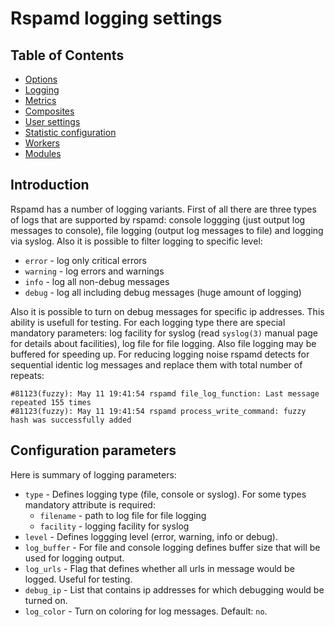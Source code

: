 # Rspamd logging settings

## Table of Contents

* [Options](options.md)
* [Logging](logging.md)
* [Metrics](metrics.md)
* [Composites](composites.md)
* [User settings](settings.md)
* [Statistic configuration](statistic.md)
* [Workers](../workers/index.md)
* [Modules](../modules/index.md)

## Introduction
Rspamd has a number of logging variants. First of all there are three types of logs that are supported by rspamd: console loggging (just output log messages to console), file logging (output log messages to file) and logging via syslog. Also it is possible to filter logging to specific level:

* `error` - log only critical errors
* `warning` - log errors and warnings
* `info` - log all non-debug messages
* `debug` - log all including debug messages (huge amount of logging) 

Also it is possible to turn on debug messages for specific ip addresses. This ability is usefull for testing. For each logging type there are special mandatory parameters: log facility for syslog (read `syslog(3)` manual page for details about facilities), log file for file logging. Also file logging may be buffered for speeding up. For reducing logging noise rspamd detects for sequential identic log messages and replace them with total number of repeats:

```
#81123(fuzzy): May 11 19:41:54 rspamd file_log_function: Last message repeated 155 times
#81123(fuzzy): May 11 19:41:54 rspamd process_write_command: fuzzy hash was successfully added
```

## Configuration parameters

Here is summary of logging parameters: 

* `type` - Defines logging type (file, console or syslog). For some types mandatory attribute is required:
  - `filename` - path to log file for file logging
  - `facility` - logging facility for syslog
* `level` - Defines loggging level (error, warning, info or debug).
* `log_buffer` - For file and console logging defines buffer size that will be used for logging output.
* `log_urls` - Flag that defines whether all urls in message would be logged. Useful for testing.
* `debug_ip` - List that contains ip addresses for which debugging would be turned on.
* `log_color` - Turn on coloring for log messages. Default: `no`.
